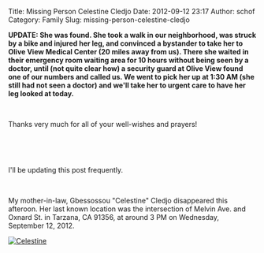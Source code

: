 Title: Missing Person Celestine Cledjo
Date: 2012-09-12 23:17
Author: schof
Category: Family
Slug: missing-person-celestine-cledjo

**UPDATE: She was found. She took a walk in our neighborhood, was struck
by a bike and injured her leg, and convinced a bystander to take her to
Olive View Medical Center (20 miles away from us). There she waited in
their emergency room waiting area for 10 hours without being seen by a
doctor, until (not quite clear how) a security guard at Olive View found
one of our numbers and called us. We went to pick her up at 1:30 AM (she
still had not seen a doctor) and we'll take her to urgent care to have
her leg looked at today.**

 

Thanks very much for all of your well-wishes and prayers!

 

 

I'll be updating this post frequently.

 

My mother-in-law, Gbessossou "Celestine" Cledjo disappeared this
afteroon. Her last known location was the intersection of Melvin Ave.
and Oxnard St. in Tarzana, CA 91356, at around 3 PM on Wednesday,
September 12, 2012.

[![](http://schof.org/wp-content/uploads/2012/09/20120818-SchofieldWedding-0162-2.jpg "Celestine")](http://schof.org/wp-content/uploads/2012/09/20120818-SchofieldWedding-0162-2.jpg)

 

 

